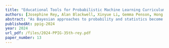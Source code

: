 ```yaml
---
title: "Educational Tools for Probabilistic Machine Learning Curriculum in Schools"
authors: [Josephine Rey, Alan Blackwell, Xinyue Li, Gemma Penson, Hong Ge, Helen Arnold]
abstract: "As Bayesian approaches to probability and statistics become more widespread foundations of machine learning, there is interest in introducing basic principles of probabilistic modelling at secondary school level. This paper presents a series of educational experiments with simple probabilistic modelling tools based on probabilistic programming languages."
publishedAt: ppig-2024
year: 2024
url_pdf: /files/2024-PPIG-35th-rey.pdf
paper_number: 13
---
```


